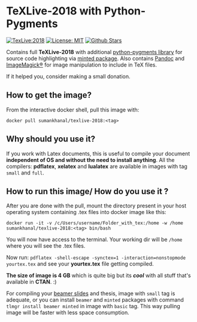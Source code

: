 # TeXLive-2018 with Python-Pygments 

[![TexLive:2018](https://img.shields.io/badge/TeX%20Live-2018-blue.svg)](https://www.tug.org/texlive/quickinstall.html)
[![License: MIT](https://img.shields.io/github/license/sumanstats/texlive.svg)](https://github.com/sumanstats/TeXLive/blob/master/LICENSE)
[![Github Stars](https://img.shields.io/github/stars/sumanstats/TeXLive.svg?style=social&label=Github)](https://github.com/sumanstats/TeXLive)



Contains full **TeXLive-2018** with additional [python-pygments library](http://pygments.org/) for source code highlighting via [minted package](https://www.ctan.org/pkg/minted). Also contains [Pandoc](https://pandoc.org/index.html) and [ImageMagick®](https://www.imagemagick.org/script/index.php) for image manipulation to include in TeX files.

If it helped you, consider making a small donation.


## How to get the image?

From the interactive docker shell, pull this image with:

`docker pull sumankhanal/texlive-2018:<tag>`

## Why should you use it?

If you work with Latex documents, this is useful to compile your document **independent of OS and without the need to install anything**.  All the compilers: **pdflatex**, **xelatex** and **lualatex** are available in images with tag `small` and `full`.


## How to run this image/ How do you use it ?

After you are done with the pull, mount the directory present in your host operating system containing .tex files 
into docker image like this:

`docker run -it -v /c/Users/username/Folder_with_tex:/home -w /home sumankhanal/texlive-2018:<tag> bin/bash`


You will now have access to the terminal. Your working dir will be `/home` where you will see the .tex files.

Now run:
`pdflatex -shell-escape -synctex=1 -interaction=nonstopmode yourtex.tex` and see your **yourtex.tex** file getting compiled.

**The size of image is 4 GB** which is quite big but
its ***cool*** with all stuff that's available in **CTAN**. :)

For compiling your [beamer slides](https://ctan.org/pkg/beamer?lang=en) and thesis, image with `small` tag is adequate, or you can install `beamer` and `minted` packages with command `tlmgr install beamer minted` in image with `basic` tag. This way pulling image will be faster with less space consumption.

